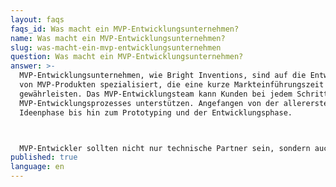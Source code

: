 ```yaml
---
layout: faqs
faqs_id: Was macht ein MVP-Entwicklungsunternehmen?
name: Was macht ein MVP-Entwicklungsunternehmen?
slug: was-macht-ein-mvp-entwicklungsunternehmen
question: Was macht ein MVP-Entwicklungsunternehmen?
answer: >-
  MVP-Entwicklungsunternehmen, wie Bright Inventions, sind auf die Entwicklung
  von MVP-Produkten spezialisiert, die eine kurze Markteinführungszeit
  gewährleisten. Das MVP-Entwicklungsteam kann Kunden bei jedem Schritt des
  MVP-Entwicklungsprozesses unterstützen. Angefangen von der allerersten
  Ideenphase bis hin zum Prototyping und der Entwicklungsphase.



  MVP-Entwickler sollten nicht nur technische Partner sein, sondern auch eine geschäftsorientierte Perspektive mitbringen. Die MVP-Entwicklungsagentur sollte das Geschäftspotenzial, die Zielgruppen, Stärken und Schwächen des Produkts analysieren. Beim Aufbau von MVP ist technisches Wissen nicht alles. Ein geschäftsorientierter Ansatz ist der Schlüssel. Die MVP-Entwicklungsagentur soll Ihnen helfen, die besten Wege zu finden, um Ihre Idee in eine erfolgreiche Markteinführung zu verwandeln.
published: true
language: en
---
```

